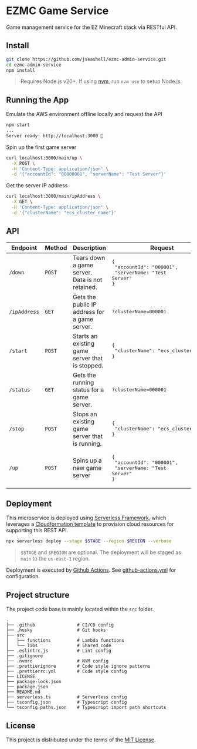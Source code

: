 # EZMC Game Service

Game management service for the EZ Minecraft stack via RESTful API.

## Install

```sh
git clone https://github.com/jseashell/ezmc-admin-service.git
cd ezmc-admin-service
npm install
```

> Requires Node.js v20+. If using [nvm](https://nvm.sh), run `nvm use` to setup Node.js.

## Running the App

Emulate the AWS environment offline locally and request the API

```sh
npm start
...
Server ready: http://localhost:3000 🚀
```

Spin up the first game server

```sh
curl localhost:3000/main/up \
  -X POST \
  -H 'Content-Type: application/json' \
  -d '{"accountId": "00000001", "serverName": "Test Server"}'
```

Get the server IP address

```sh
curl localhost:3000/main/ipAddress \
  -X GET \
  -H 'Content-Type: application/json' \
  -d '{"clusterName": "ecs_cluster_name"}'
```

## API

| Endpoint     | Method | Description                                     | Request                                                                        | Response                                                       |
| ------------ | ------ | ----------------------------------------------- | ------------------------------------------------------------------------------ | -------------------------------------------------------------- |
| `/down`      | `POST` | Tears down a game server. Data is not retained. | <pre>{<br/> "accountId": "000001",<br/> "serverName: "Test Server"<br/>}</pre> | <pre>{<br/> "message": "Success",<br/> "data": ...<br/>}</pre> |
| `/ipAddress` | `GET`  | Gets the public IP address for a game server.   | <pre>?clusterName=000001</pre>                                                 | <pre>{<br/> "ipAddress": "192.168.0.1"<br/>}</pre>             |
| `/start`     | `POST` | Starts an existing game server that is stopped. | <pre>{<br/> "clusterName": "ecs_cluster_name",<br/>}</pre>                     | <pre>{<br/> "message": "Success",<br/> "data": ...<br/>}</pre> |
| `/status`    | `GET`  | Gets the running status for a game server.      | <pre>?clusterName=000001</pre>                                                 | <pre>{<br/> "ipAddress": "192.168.0.1"<br/>}</pre>             |
| `/stop`      | `POST` | Stops an existing game server that is running.  | <pre>{<br/> "clusterName": "ecs_cluster_name",<br/>}</pre>                     | <pre>{<br/> "message": "Success",<br/> "data": ...<br/>}</pre> |
| `/up`        | `POST` | Spins up a new game server                      | <pre>{<br/> "accountId": "000001",<br/> "serverName: "Test Server"<br/>}</pre> | <pre>{<br/> "message": "Success",<br/> "data": ...<br/>}</pre> |

## Deployment

This microservice is deployed using [Serverless Framework](https://www.serverless.com/framework/docs), which leverages a [Cloudformation template](https://aws.amazon.com/cloudformation/resources/templates/) to provision cloud resources for supporting this REST API.

```sh
npx serverless deploy --stage $STAGE --region $REGION --verbose
```

> `$STAGE` and `$REGION` are optional. The deployment will be staged as `main` to the `us-east-1` region.

Deployment is executed by [Github Actions](https://docs.github.com/en/actions). See [github-actions.yml](./.github/workflows/github-actions.yml) for configuration.

## Project structure

The project code base is mainly located within the `src` folder.

```text
.
├── .github                # CI/CD config
├── .husky                 # Git hooks
├── src
│   ├── functions          # Lambda functions
│   └── libs               # Shared code
├── .eslintrc.js           # Lint config
├── .gitignore
├── .nvmrc                 # NVM config
├── .prettierignore        # Code style ignore patterns
├── .prettierrc.yml        # Code style config
├── LICENSE
├── package-lock.json
├── package.json
├── README.md
├── serverless.ts          # Serverless config
├── tsconfig.json          # Typescript config
└── tsconfig.paths.json    # Typescript import path shortcuts
```

## License

This project is distributed under the terms of the [MIT License](./LICENSE).
